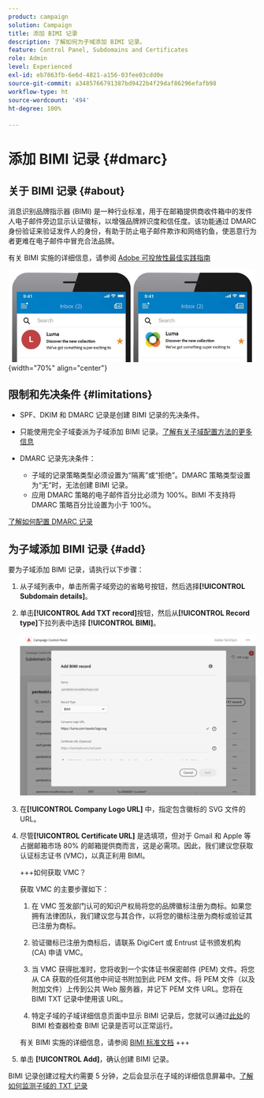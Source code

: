 ```yaml
---
product: campaign
solution: Campaign
title: 添加 BIMI 记录
description: 了解如何为子域添加 BIMI 记录。
feature: Control Panel, Subdomains and Certificates
role: Admin
level: Experienced
exl-id: eb7863fb-6e6d-4821-a156-03fee03cdd0e
source-git-commit: a3485766791387bd9422b4f29daf86296efafb98
workflow-type: ht
source-wordcount: '494'
ht-degree: 100%

---
```


# 添加 BIMI 记录 {#dmarc}

## 关于 BIMI 记录 {#about}

消息识别品牌指示器 (BIMI) 是一种行业标准，用于在邮箱提供商收件箱中的发件人电子邮件旁边显示认证徽标，以增强品牌辨识度和信任度。该功能通过 DMARC 身份验证来验证发件人的身份，有助于防止电子邮件欺诈和网络钓鱼，使恶意行为者更难在电子邮件中冒充合法品牌。

有关 BIMI 实施的详细信息，请参阅 [Adobe 可投放性最佳实践指南](https://experienceleague.adobe.com/docs/deliverability-learn/deliverability-best-practice-guide/additional-resources/technotes/implement-bimi.html?lang=zh-Hans)

![](assets/bimi-example.png){width="70%" align="center"}

## 限制和先决条件 {#limitations}

* SPF、DKIM 和 DMARC 记录是创建 BIMI 记录的先决条件。
* 只能使用完全子域委派为子域添加 BIMI 记录。[了解有关子域配置方法的更多信息](subdomains-branding.md#subdomain-delegation-methods)
* DMARC 记录先决条件：

   * 子域的记录策略类型必须设置为“隔离”或“拒绝”。DMARC 策略类型设置为“无”时，无法创建 BIMI 记录。
   * 应用 DMARC 策略的电子邮件百分比必须为 100%。BIMI 不支持将 DMARC 策略百分比设置为小于 100%。

[了解如何配置 DMARC 记录](dmarc.md)

## 为子域添加 BIMI 记录 {#add}

要为子域添加 BIMI 记录，请执行以下步骤：

1. 从子域列表中，单击所需子域旁边的省略号按钮，然后选择&#x200B;**[!UICONTROL Subdomain details]**。

1. 单击&#x200B;**[!UICONTROL Add TXT record]**&#x200B;按钮，然后从&#x200B;**[!UICONTROL Record type]**&#x200B;下拉列表中选择 **[!UICONTROL BIMI]**。

   ![](assets/bimi-add.png)

1. 在&#x200B;**[!UICONTROL Company Logo URL]** 中，指定包含徽标的 SVG 文件的 URL。

1. 尽管&#x200B;**[!UICONTROL Certificate URL]** 是选填项，但对于 Gmail 和 Apple 等占据邮箱市场 80% 的邮箱提供商而言，这是必需项。因此，我们建议您获取认证标志证书 (VMC)，以真正利用 BIMI。

   +++如何获取 VMC？

   获取 VMC 的主要步骤如下：

   1. 在 VMC 签发部门认可的知识产权局将您的品牌徽标注册为商标。如果您拥有法律团队，我们建议您与其合作，以将您的徽标注册为商标或验证其已注册为商标。

   1. 验证徽标已注册为商标后，请联系 DigiCert 或 Entrust 证书颁发机构 (CA) 申请 VMC。

   1. 当 VMC 获得批准时，您将收到一个实体证书保密邮件 (PEM) 文件。将您从 CA 获取的任何其他中间证书附加到此 PEM 文件。将 PEM 文件（以及附加文件）上传到公共 Web 服务器，并记下 PEM 文件 URL。您将在 BIMI TXT 记录中使用该 URL。

   1. 特定子域的子域详细信息页面中显示 BIMI 记录后，您就可以通过[此处](https://bimigroup.org/bimi-generator/)的 BIMI 检查器检查 BIMI 记录是否可以正常运行。

   有关 BIMI 实施的详细信息，请参阅 [BIMI 标准文档](https://bimigroup.org/implementation-guide/)
+++

1. 单击 **[!UICONTROL Add]**，确认创建 BIMI 记录。

BIMI 记录创建过程大约需要 5 分钟，之后会显示在子域的详细信息屏幕中。[了解如何监测子域的 TXT 记录](gs-txt-records.md#monitor)
